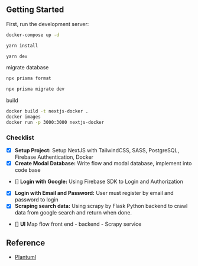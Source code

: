 ## Getting Started

First, run the development server:

```bash
docker-compose up -d

yarn install

yarn dev
```

migrate database

```bash
npx prisma format 

npx prisma migrate dev
```


build

```bash
docker build -t nextjs-docker .
docker images
docker run -p 3000:3000 nextjs-docker
```

### Checklist

-   [x] **Setup Project:** Setup NextJS with TailwindCSS, SASS, PostgreSQL, Firebase Authentication, Docker
-   [x] **Create Modal Database:** Write flow and modal database, implement into code base
-   [] **Login with Google:** Using Firebase SDK to Login and Authorization
-   [x] **Login with Email and Password:** User must register by email and password to login
-   [x] **Scraping search data:** Using scrapy by Flask Python backend to crawl data from google search and return when done. 
-   [] **UI** Map flow front end - backend - Scrapy service


## Reference 
- [Plantuml](https://plantuml.com/object-diagram)